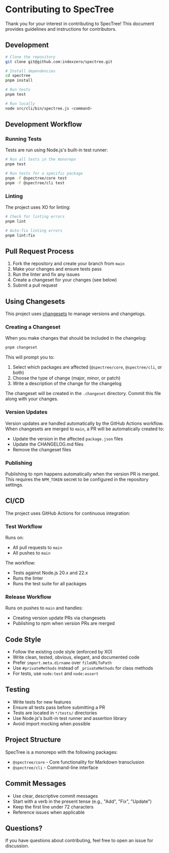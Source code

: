 # Contributing to SpecTree

Thank you for your interest in contributing to SpecTree! This document provides guidelines and instructions for contributors.

## Development

```sh
# Clone the repository
git clone git@github.com:indexzero/spectree.git

# Install dependencies
cd spectree
pnpm install

# Run tests
pnpm test

# Run locally
node src/cli/bin/spectree.js <command>
```

## Development Workflow

### Running Tests

Tests are run using Node.js's built-in test runner:

```sh
# Run all tests in the monorepo
pnpm test

# Run tests for a specific package
pnpm -F @spectree/core test
pnpm -F @spectree/cli test
```

### Linting

The project uses XO for linting:

```sh
# Check for linting errors
pnpm lint

# Auto-fix linting errors
pnpm lint:fix
```

## Pull Request Process

1. Fork the repository and create your branch from `main`
2. Make your changes and ensure tests pass
3. Run the linter and fix any issues
4. Create a changeset for your changes (see below)
5. Submit a pull request

## Using Changesets

This project uses [changesets](https://github.com/changesets/changesets) to manage versions and changelogs.

### Creating a Changeset

When you make changes that should be included in the changelog:

```sh
pnpm changeset
```

This will prompt you to:
1. Select which packages are affected (`@spectree/core`, `@spectree/cli`, or both)
2. Choose the type of change (major, minor, or patch)
3. Write a description of the change for the changelog

The changeset will be created in the `.changeset` directory. Commit this file along with your changes.

### Version Updates

Version updates are handled automatically by the GitHub Actions workflow. When changesets are merged to `main`, a PR will be automatically created to:
- Update the version in the affected `package.json` files
- Update the CHANGELOG.md files
- Remove the changeset files

### Publishing

Publishing to npm happens automatically when the version PR is merged. This requires the `NPM_TOKEN` secret to be configured in the repository settings.

## CI/CD

The project uses GitHub Actions for continuous integration:

### Test Workflow

Runs on:
- All pull requests to `main`
- All pushes to `main`

The workflow:
- Tests against Node.js 20.x and 22.x
- Runs the linter
- Runs the test suite for all packages

### Release Workflow

Runs on pushes to `main` and handles:
- Creating version update PRs via changesets
- Publishing to npm when version PRs are merged

## Code Style

- Follow the existing code style (enforced by XO)
- Write clean, tested, obvious, elegant, and documented code
- Prefer `import.meta.dirname` over `fileURLToPath`
- Use `#privateMethods` instead of `_privateMethods` for class methods
- For tests, use `node:test` and `node:assert`

## Testing

- Write tests for new features
- Ensure all tests pass before submitting a PR
- Tests are located in `*/tests/` directories
- Use Node.js's built-in test runner and assertion library
- Avoid import mocking when possible

## Project Structure

SpecTree is a monorepo with the following packages:

- `@spectree/core` - Core functionality for Markdown transclusion
- `@spectree/cli` - Command-line interface

## Commit Messages

- Use clear, descriptive commit messages
- Start with a verb in the present tense (e.g., "Add", "Fix", "Update")
- Keep the first line under 72 characters
- Reference issues when applicable

## Questions?

If you have questions about contributing, feel free to open an issue for discussion.